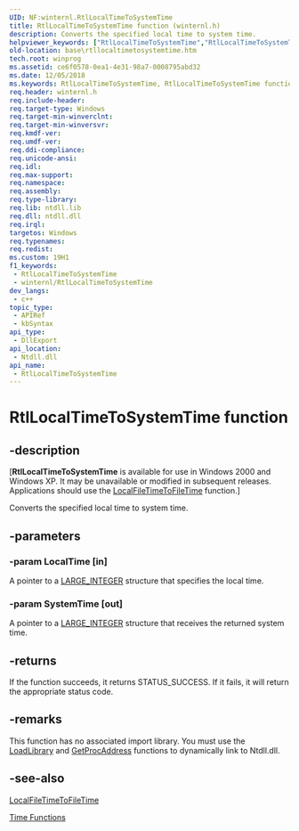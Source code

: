 ```yaml
---
UID: NF:winternl.RtlLocalTimeToSystemTime
title: RtlLocalTimeToSystemTime function (winternl.h)
description: Converts the specified local time to system time.
helpviewer_keywords: ["RtlLocalTimeToSystemTime","RtlLocalTimeToSystemTime function","base.rtllocaltimetosystemtime","winternl/RtlLocalTimeToSystemTime"]
old-location: base\rtllocaltimetosystemtime.htm
tech.root: winprog
ms.assetid: ce6f0578-0ea1-4e31-98a7-0008795abd32
ms.date: 12/05/2018
ms.keywords: RtlLocalTimeToSystemTime, RtlLocalTimeToSystemTime function, base.rtllocaltimetosystemtime, winternl/RtlLocalTimeToSystemTime
req.header: winternl.h
req.include-header: 
req.target-type: Windows
req.target-min-winverclnt: 
req.target-min-winversvr: 
req.kmdf-ver: 
req.umdf-ver: 
req.ddi-compliance: 
req.unicode-ansi: 
req.idl: 
req.max-support: 
req.namespace: 
req.assembly: 
req.type-library: 
req.lib: ntdll.lib
req.dll: ntdll.dll
req.irql: 
targetos: Windows
req.typenames: 
req.redist: 
ms.custom: 19H1
f1_keywords:
 - RtlLocalTimeToSystemTime
 - winternl/RtlLocalTimeToSystemTime
dev_langs:
 - c++
topic_type:
 - APIRef
 - kbSyntax
api_type:
 - DllExport
api_location:
 - Ntdll.dll
api_name:
 - RtlLocalTimeToSystemTime
---
```


# RtlLocalTimeToSystemTime function


## -description

<p class="CCE_Message">[<b>RtlLocalTimeToSystemTime</b> is available for use in Windows 2000 and Windows XP. It may be unavailable or modified in subsequent releases. Applications should use the <a href="/windows/desktop/api/fileapi/nf-fileapi-localfiletimetofiletime">LocalFileTimeToFileTime</a> function.]

Converts the specified local time to system time.

## -parameters

### -param LocalTime [in]

A pointer to a <a href="/windows/win32/api/winnt/ns-winnt-large_integer-r1">LARGE_INTEGER</a> structure that specifies the local time.

### -param SystemTime [out]

A pointer to a <a href="/windows/win32/api/winnt/ns-winnt-large_integer-r1">LARGE_INTEGER</a> structure that receives the returned system time.

## -returns

If the function succeeds, it returns STATUS_SUCCESS.  If it fails, it will return the appropriate status code.

## -remarks

This function has no associated import library. You must use the <a href="/windows/desktop/api/libloaderapi/nf-libloaderapi-loadlibrarya">LoadLibrary</a> and <a href="/windows/desktop/api/libloaderapi/nf-libloaderapi-getprocaddress">GetProcAddress</a> functions to dynamically link to Ntdll.dll.

## -see-also

<a href="/windows/desktop/api/fileapi/nf-fileapi-localfiletimetofiletime">LocalFileTimeToFileTime</a>



<a href="/windows/desktop/SysInfo/time-functions">Time Functions</a>